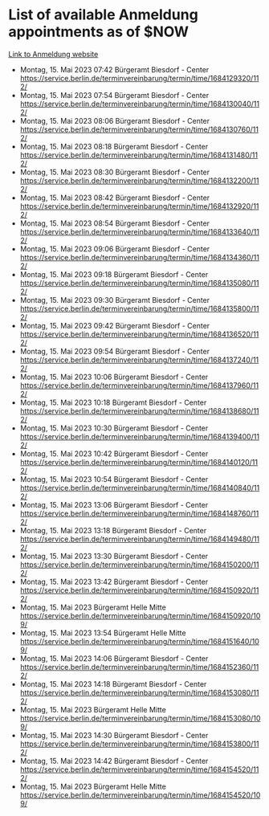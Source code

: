 # List of available Anmeldung appointments as of $NOW
[Link to Anmeldung website](https://service.berlin.de/terminvereinbarung/termin/tag.php?termin=1&anliegen[]=120686&dienstleisterlist=122210,122217,327316,122219,327312,122227,327314,122231,327346,122243,327348,122254,122252,329742,122260,329745,122262,329748,122271,327278,122273,327274,122277,327276,330436,122280,327294,122282,327290,122284,327292,122291,327270,122285,327266,122286,327264,122296,327268,150230,329760,122297,327286,122294,327284,122312,329763,122314,329775,122304,327330,122311,327334,122309,327332,317869,122281,327352,122279,329772,122283,122276,327324,122274,327326,122267,329766,122246,327318,122251,327320,122257,327322,122208,327298,122226,327300&herkunft=http%3A%2F%2Fservice.berlin.de%2Fdienstleistung%2F120686%2F)
- Montag, 15. Mai 2023 07:42 Bürgeramt Biesdorf - Center https://service.berlin.de/terminvereinbarung/termin/time/1684129320/112/
- Montag, 15. Mai 2023 07:54 Bürgeramt Biesdorf - Center https://service.berlin.de/terminvereinbarung/termin/time/1684130040/112/
- Montag, 15. Mai 2023 08:06 Bürgeramt Biesdorf - Center https://service.berlin.de/terminvereinbarung/termin/time/1684130760/112/
- Montag, 15. Mai 2023 08:18 Bürgeramt Biesdorf - Center https://service.berlin.de/terminvereinbarung/termin/time/1684131480/112/
- Montag, 15. Mai 2023 08:30 Bürgeramt Biesdorf - Center https://service.berlin.de/terminvereinbarung/termin/time/1684132200/112/
- Montag, 15. Mai 2023 08:42 Bürgeramt Biesdorf - Center https://service.berlin.de/terminvereinbarung/termin/time/1684132920/112/
- Montag, 15. Mai 2023 08:54 Bürgeramt Biesdorf - Center https://service.berlin.de/terminvereinbarung/termin/time/1684133640/112/
- Montag, 15. Mai 2023 09:06 Bürgeramt Biesdorf - Center https://service.berlin.de/terminvereinbarung/termin/time/1684134360/112/
- Montag, 15. Mai 2023 09:18 Bürgeramt Biesdorf - Center https://service.berlin.de/terminvereinbarung/termin/time/1684135080/112/
- Montag, 15. Mai 2023 09:30 Bürgeramt Biesdorf - Center https://service.berlin.de/terminvereinbarung/termin/time/1684135800/112/
- Montag, 15. Mai 2023 09:42 Bürgeramt Biesdorf - Center https://service.berlin.de/terminvereinbarung/termin/time/1684136520/112/
- Montag, 15. Mai 2023 09:54 Bürgeramt Biesdorf - Center https://service.berlin.de/terminvereinbarung/termin/time/1684137240/112/
- Montag, 15. Mai 2023 10:06 Bürgeramt Biesdorf - Center https://service.berlin.de/terminvereinbarung/termin/time/1684137960/112/
- Montag, 15. Mai 2023 10:18 Bürgeramt Biesdorf - Center https://service.berlin.de/terminvereinbarung/termin/time/1684138680/112/
- Montag, 15. Mai 2023 10:30 Bürgeramt Biesdorf - Center https://service.berlin.de/terminvereinbarung/termin/time/1684139400/112/
- Montag, 15. Mai 2023 10:42 Bürgeramt Biesdorf - Center https://service.berlin.de/terminvereinbarung/termin/time/1684140120/112/
- Montag, 15. Mai 2023 10:54 Bürgeramt Biesdorf - Center https://service.berlin.de/terminvereinbarung/termin/time/1684140840/112/
- Montag, 15. Mai 2023 13:06 Bürgeramt Biesdorf - Center https://service.berlin.de/terminvereinbarung/termin/time/1684148760/112/
- Montag, 15. Mai 2023 13:18 Bürgeramt Biesdorf - Center https://service.berlin.de/terminvereinbarung/termin/time/1684149480/112/
- Montag, 15. Mai 2023 13:30 Bürgeramt Biesdorf - Center https://service.berlin.de/terminvereinbarung/termin/time/1684150200/112/
- Montag, 15. Mai 2023 13:42 Bürgeramt Biesdorf - Center https://service.berlin.de/terminvereinbarung/termin/time/1684150920/112/
- Montag, 15. Mai 2023  Bürgeramt Helle Mitte https://service.berlin.de/terminvereinbarung/termin/time/1684150920/109/
- Montag, 15. Mai 2023 13:54 Bürgeramt Helle Mitte https://service.berlin.de/terminvereinbarung/termin/time/1684151640/109/
- Montag, 15. Mai 2023 14:06 Bürgeramt Biesdorf - Center https://service.berlin.de/terminvereinbarung/termin/time/1684152360/112/
- Montag, 15. Mai 2023 14:18 Bürgeramt Biesdorf - Center https://service.berlin.de/terminvereinbarung/termin/time/1684153080/112/
- Montag, 15. Mai 2023  Bürgeramt Helle Mitte https://service.berlin.de/terminvereinbarung/termin/time/1684153080/109/
- Montag, 15. Mai 2023 14:30 Bürgeramt Biesdorf - Center https://service.berlin.de/terminvereinbarung/termin/time/1684153800/112/
- Montag, 15. Mai 2023 14:42 Bürgeramt Biesdorf - Center https://service.berlin.de/terminvereinbarung/termin/time/1684154520/112/
- Montag, 15. Mai 2023  Bürgeramt Helle Mitte https://service.berlin.de/terminvereinbarung/termin/time/1684154520/109/
